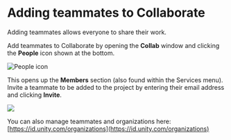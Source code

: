 Adding teammates to Collaborate
===============================

Adding teammates allows everyone to share their work.

Add teammates to Collaborate by opening the **Collab** window and clicking the **People** icon shown at the bottom. 

![People icon](../uploads/Main/UnityCollaborate08.png)

This opens up the **Members** section (also found within the Services menu). Invite a teammate to be added to the project by entering their email address and clicking **Invite**.

![](../uploads/Main/UnityCollaborate09.png)

You can also manage teammates and organizations here: [https://id.unity.com/organizations](https://id.unity.com/organizations)
